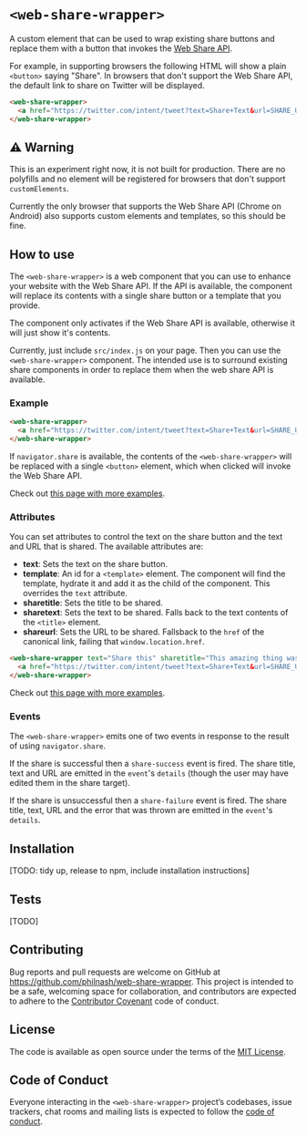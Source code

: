 # `<web-share-wrapper>`

A custom element that can be used to wrap existing share buttons and replace them with a button that invokes the [Web Share API](https://philna.sh/blog/2017/03/14/the-web-share-api/).

For example, in supporting browsers the following HTML will show a plain `<button>` saying "Share". In browsers that don't support the Web Share API, the default link to share on Twitter will be displayed.

```html
<web-share-wrapper>
  <a href="https://twitter.com/intent/tweet?text=Share+Text&url=SHARE_URL">Share on Twitter</a>
</web-share-wrapper>
```

## ⚠️ Warning

This is an experiment right now, it is not built for production. There are no polyfills and no element will be registered for browsers that don't support `customElements`.

Currently the only browser that supports the Web Share API (Chrome on Android) also supports custom elements and templates, so this should be fine.

## How to use

The `<web-share-wrapper>` is a web component that you can use to enhance your website with the Web Share API. If the API is available, the component will replace its contents with a single share button or a template that you provide.

The component only activates if the Web Share API is available, otherwise it will just show it's contents.

Currently, just include `src/index.js` on your page. Then you can use the `<web-share-wrapper>` component. The intended use is to surround existing share components in order to replace them when the web share API is available.

### Example

```html
<web-share-wrapper>
  <a href="https://twitter.com/intent/tweet?text=Share+Text&url=SHARE_URL">Share on Twitter</a>
</web-share-wrapper>
```

If `navigator.share` is available, the contents of the `<web-share-wrapper>` will be replaced with a single `<button>` element, which when clicked will invoke the Web Share API.

Check out [this page with more examples](https://philnash.github.io/web-share-wrapper).

### Attributes

You can set attributes to control the text on the share button and the text and URL that is shared. The available attributes are:

* **text**: Sets the text on the share button.
* **template**: An id for a `<template>` element. The component will find the template, hydrate it and add it as the child of the component. This overrides the `text` attribute.
* **sharetitle**: Sets the title to be shared.
* **sharetext**: Sets the text to be shared. Falls back to the text contents of the `<title>` element.
* **shareurl**: Sets the URL to be shared. Fallsback to the `href` of the canonical link, failing that `window.location.href`.

```html
<web-share-wrapper text="Share this" sharetitle="This amazing thing was shared" sharetext="You should really click on the link to learn more" shareurl="http://example.com/amazing">
  <a href="https://twitter.com/intent/tweet?text=Share+Text&url=SHARE_URL">Share on Twitter</a>
</web-share-wrapper>
```

Check out [this page with more examples](https://philnash.github.io/web-share-wrapper).

### Events

The `<web-share-wrapper>` emits one of two events in response to the result of using `navigator.share`.

If the share is successful then a `share-success` event is fired. The share title, text and URL are emitted in the `event`'s `details` (though the user may have edited them in the share target).

If the share is unsuccessful then a `share-failure` event is fired. The share title, text, URL and the error that was thrown are emitted in the `event`'s `details`.

## Installation

[TODO: tidy up, release to npm, include installation instructions]

## Tests

[TODO]

## Contributing

Bug reports and pull requests are welcome on GitHub at https://github.com/philnash/web-share-wrapper. This project is intended to be a safe, welcoming space for collaboration, and contributors are expected to adhere to the [Contributor Covenant](http://contributor-covenant.org/) code of conduct.

## License

The code is available as open source under the terms of the [MIT License](https://opensource.org/licenses/MIT).

## Code of Conduct

Everyone interacting in the `<web-share-wrapper>` project’s codebases, issue trackers, chat rooms and mailing lists is expected to follow the [code of conduct](https://github.com/philnash/web-share-wrapper/blob/master/CODE_OF_CONDUCT.md).
